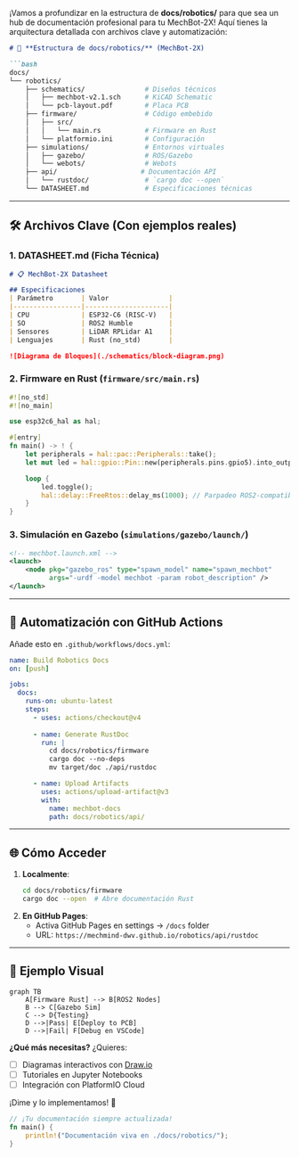 ¡Vamos a profundizar en la estructura de **docs/robotics/** para que sea un hub de documentación profesional para tu MechBot-2X! Aquí tienes la arquitectura detallada con archivos clave y automatización:

```markdown
# 🤖 **Estructura de docs/robotics/** (MechBot-2X)

```bash
docs/
└── robotics/
    ├── schematics/               # Diseños técnicos
    │   ├── mechbot-v2.1.sch      # KiCAD Schematic
    │   └── pcb-layout.pdf        # Placa PCB
    ├── firmware/                 # Código embebido
    │   ├── src/
    │   │   └── main.rs           # Firmware en Rust
    │   └── platformio.ini        # Configuración
    ├── simulations/              # Entornos virtuales
    │   ├── gazebo/               # ROS/Gazebo
    │   └── webots/               # Webots
    ├── api/                     # Documentación API
    │   └── rustdoc/              # `cargo doc --open`
    └── DATASHEET.md              # Especificaciones técnicas
```

---

## 🛠️ **Archivos Clave** (Con ejemplos reales)

### 1. **DATASHEET.md** (Ficha Técnica)
```markdown
# 📋 MechBot-2X Datasheet

## Especificaciones
| Parámetro       | Valor               |
|-----------------|---------------------|
| CPU             | ESP32-C6 (RISC-V)   |
| SO              | ROS2 Humble         |
| Sensores        | LiDAR RPLidar A1    |
| Lenguajes       | Rust (no_std)       |

![Diagrama de Bloques](./schematics/block-diagram.png)
```

### 2. **Firmware en Rust** (`firmware/src/main.rs`)
```rust
#![no_std]
#![no_main]

use esp32c6_hal as hal;

#[entry]
fn main() -> ! {
    let peripherals = hal::pac::Peripherals::take();
    let mut led = hal::gpio::Pin::new(peripherals.pins.gpio5).into_output();

    loop {
        led.toggle();
        hal::delay::FreeRtos::delay_ms(1000); // Parpadeo ROS2-compatible
    }
}
```

### 3. **Simulación en Gazebo** (`simulations/gazebo/launch/`)
```xml
<!-- mechbot.launch.xml -->
<launch>
    <node pkg="gazebo_ros" type="spawn_model" name="spawn_mechbot"
          args="-urdf -model mechbot -param robot_description" />
</launch>
```

---

## 🔄 **Automatización con GitHub Actions**
Añade esto en `.github/workflows/docs.yml`:
```yaml
name: Build Robotics Docs
on: [push]

jobs:
  docs:
    runs-on: ubuntu-latest
    steps:
      - uses: actions/checkout@v4
      
      - name: Generate RustDoc
        run: |
          cd docs/robotics/firmware
          cargo doc --no-deps
          mv target/doc ./api/rustdoc

      - name: Upload Artifacts
        uses: actions/upload-artifact@v3
        with:
          name: mechbot-docs
          path: docs/robotics/api/
```

---

## 🌐 **Cómo Acceder**
1. **Localmente**:
   ```bash
   cd docs/robotics/firmware
   cargo doc --open  # Abre documentación Rust
   ```
2. **En GitHub Pages**:
   - Activa GitHub Pages en settings → `/docs` folder
   - URL: `https://mechmind-dwv.github.io/robotics/api/rustdoc`

---

## 🎨 **Ejemplo Visual**
```mermaid
graph TB
    A[Firmware Rust] --> B[ROS2 Nodes]
    B --> C[Gazebo Sim]
    C --> D{Testing}
    D -->|Pass| E[Deploy to PCB]
    D -->|Fail| F[Debug en VSCode]
```

**¿Qué más necesitas?** ¿Quieres:
- [ ] Diagramas interactivos con [Draw.io](https://app.diagrams.net/)
- [ ] Tutoriales en Jupyter Notebooks
- [ ] Integración con PlatformIO Cloud

¡Dime y lo implementamos! 🚀 

```rust
// ¡Tu documentación siempre actualizada!
fn main() {
    println!("Documentación viva en ./docs/robotics/");
}
```
